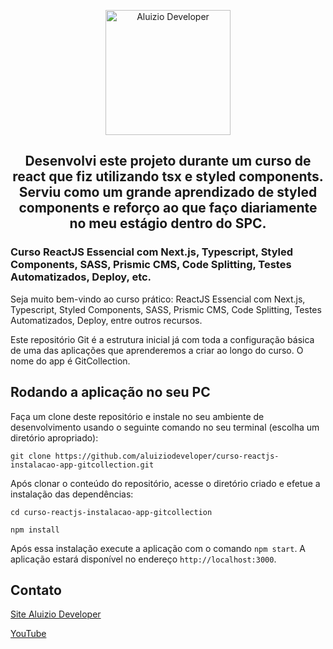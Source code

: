<p align="center">
  <a href="https://aluiziodeveloper.com.br/">
    <img alt="Aluizio Developer" src="https://aluiziodeveloper.com.br/assets/img/icon.png" width="200" />
  </a>
</p>
<h2 align="center">
Desenvolvi este projeto durante um curso de react que fiz utilizando tsx e styled components. Serviu como um grande aprendizado de styled components e reforço ao que faço diariamente no meu estágio dentro do SPC. 
</h2>

### Curso ReactJS Essencial com Next.js, Typescript, Styled Components, SASS, Prismic CMS, Code Splitting, Testes Automatizados, Deploy, etc.

Seja muito bem-vindo ao curso prático: ReactJS Essencial com Next.js, Typescript, Styled Components, SASS, Prismic CMS, Code Splitting, Testes Automatizados, Deploy, entre outros recursos.

Este repositório Git é a estrutura inicial já com toda a configuração básica de uma das aplicações que aprenderemos a criar ao longo do curso. O nome do app é GitCollection.

## Rodando a aplicação no seu PC

Faça um clone deste repositório e instale no seu ambiente de desenvolvimento usando o seguinte comando no seu terminal (escolha um diretório apropriado):

```shell
git clone https://github.com/aluiziodeveloper/curso-reactjs-instalacao-app-gitcollection.git
```

Após clonar o conteúdo do repositório, acesse o diretório criado e efetue a instalação das dependências:

```shell
cd curso-reactjs-instalacao-app-gitcollection

npm install
```

Após essa instalação execute a aplicação com o comando `npm start`. A aplicação estará disponível no endereço `http://localhost:3000`.

## Contato

[Site Aluizio Developer](https://aluiziodeveloper.com.br)

[YouTube](https://www.youtube.com/jorgealuizio)
